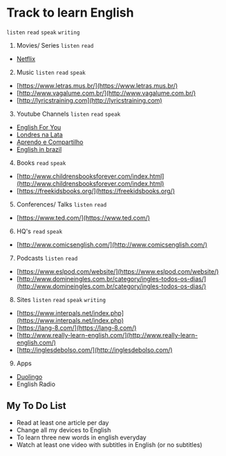 # Track to learn English

`listen` `read` `speak` `writing`

1. Movies/ Series `listen` `read`
  - [Netflix](https://www.netflix.com/br/)

2. Music `listen` `read` `speak`
  - [https://www.letras.mus.br/](https://www.letras.mus.br/)
  - [http://www.vagalume.com.br/](http://www.vagalume.com.br/)
  - [http://lyricstraining.com](http://lyricstraining.com)

3. Youtube Channels `listen` `read` `speak`
  - [English For You](https://www.youtube.com/watch?v=IeaadwctbD4&list=PLAie3YzOYRmley8mMYy1s9XuZYVxW1Ot7)
  - [Londres na Lata](https://www.youtube.com/channel/UCqBxQUhcaxPKGHT-ftjwFqw)
  - [Aprendo e Compartilho](https://www.youtube.com/user/davifreitasweb)
  - [English in brazil](https://www.youtube.com/channel/UCcNm9fM9V5wf-0PZVmkM08g)

4. Books `read` `speak`
  - [http://www.childrensbooksforever.com/index.html](http://www.childrensbooksforever.com/index.html)
  - [https://freekidsbooks.org/](https://freekidsbooks.org/) 

5. Conferences/ Talks `listen` `read`
  - [https://www.ted.com/](https://www.ted.com/)

6. HQ's `read` `speak`
  - [http://www.comicsenglish.com/](http://www.comicsenglish.com/)

7. Podcasts `listen` `read`
  - [https://www.eslpod.com/website/](https://www.eslpod.com/website/)
  - [http://www.domineingles.com.br/category/ingles-todos-os-dias/](http://www.domineingles.com.br/category/ingles-todos-os-dias/)

8. Sites `listen` `read` `speak` `writing`
  - [https://www.interpals.net/index.php](https://www.interpals.net/index.php)
  - [https://lang-8.com/](https://lang-8.com/)
  - [http://www.really-learn-english.com/](http://www.really-learn-english.com/)
  - [http://inglesdebolso.com/](http://inglesdebolso.com/)

9. Apps
  - [Duolingo](https://www.duolingo.com/)
  - English Radio

## My To Do List
- Read at least one article per day
- Change all my devices to English 
- To learn three new words in english everyday
- Watch at least one video with subtitles in English (or no subtitles)
